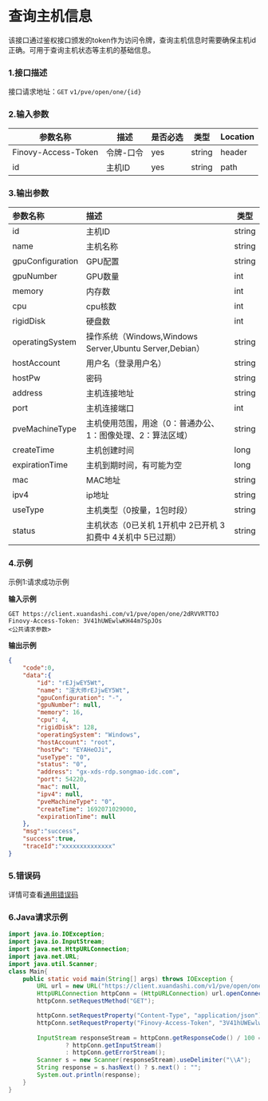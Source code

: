 # 查询主机信息
该接口通过鉴权接口颁发的token作为访问令牌，查询主机信息时需要确保主机id正确。可用于查询主机状态等主机的基础信息。
### 1.接口描述
接口请求地址：`GET`   `v1/pve/open/one/{id}`

### 2.输入参数

| 参数名称                | 描述    | 是否必选 | 类型     | Location |
|---------------------|-------|------|--------| -------- |
| Finovy-Access-Token | 令牌-口令 | yes  | string | header   |
| id                  | 主机ID  | yes  | string | path     |

### 3.输出参数

| 参数名称 | 描述                                       | 类型   |
| :------------------ |:--------------------------------------------------| ------ |
| id                  | 主机ID                                              | string |
| name                | 主机名称                                              | string |
| gpuConfiguration    | GPU配置                                             | string |
| gpuNumber           | GPU数量                                             | int    |
| memory              | 内存数                                               | int    |
| cpu                 | cpu核数                                             | int    |
| rigidDisk           | 硬盘数                                               | int    |
| operatingSystem     | 操作系统（Windows,Windows Server,Ubuntu Server,Debian） | string |
| hostAccount         | 用户名（登录用户名）                                        | string |
| hostPw         | 密码                                                | string |
| address             | 主机连接地址                                            | string |
| port                | 主机连接端口                                            | int    |
| pveMachineType      | 主机使用范围，用途（0：普通办公、1：图像处理、2：算法区域）                   | string |
| createTime          | 主机创建时间                                            | long   |
| expirationTime      | 主机到期时间，有可能为空                                      | long   |
| mac                 | MAC地址                                             | string |
| ipv4                | ip地址                                              | string |
| useType             | 主机类型（0按量，1包时段）                                    | string |
| status              | 主机状态（0已关机 1开机中 2已开机 3扣费中 4关机中 5已过期）               | string |

### 4.示例
示例1:请求成功示例

**输入示例**
```text
GET https://client.xuandashi.com/v1/pve/open/one/2dRVVRTTOJ
Finovy-Access-Token: 3V41hUWEwlwKH44m7SpJOs
<公共请求参数>

```

**输出示例**

```JSON
{
    "code":0,
    "data":{
        "id": "rEJjwEY5Wt",
        "name": "渲大师rEJjwEY5Wt",
        "gpuConfiguration": "-",
        "gpuNumber": null,
        "memory": 16,
        "cpu": 4,
        "rigidDisk": 128,
        "operatingSystem": "Windows",
        "hostAccount": "root",
        "hostPw": "EYAHeOJi",
        "useType": "0",
        "status": "0",
        "address": "gx-xds-rdp.songmao-idc.com",
        "port": 54220,
        "mac": null,
        "ipv4": null,
        "pveMachineType": "0",
        "createTime": 1692071029000,
        "expirationTime": null
    },
    "msg":"success",
    "success":true,
    "traceId":"xxxxxxxxxxxxxx"
}
```

### 5.错误码
详情可查看[通用错误码](https://finovy-open-api.readthedocs.io/zh_CN/latest/api/common/3.%E9%80%9A%E7%94%A8%E9%94%99%E8%AF%AF%E7%A0%81.html#id3)


### 6.Java请求示例
```java
import java.io.IOException;
import java.io.InputStream;
import java.net.HttpURLConnection;
import java.net.URL;
import java.util.Scanner;
class Main{
    public static void main(String[] args) throws IOException {
        URL url = new URL("https://client.xuandashi.com/v1/pve/open/one/2dRVVRTTOJ");
        HttpURLConnection httpConn = (HttpURLConnection) url.openConnection();
        httpConn.setRequestMethod("GET");

        httpConn.setRequestProperty("Content-Type", "application/json");
        httpConn.setRequestProperty("Finovy-Access-Token", "3V41hUWEwlwKH44m7SpJOs");
        
        InputStream responseStream = httpConn.getResponseCode() / 100 == 2
                ? httpConn.getInputStream()
                : httpConn.getErrorStream();
        Scanner s = new Scanner(responseStream).useDelimiter("\\A");
        String response = s.hasNext() ? s.next() : "";
        System.out.println(response);
    }
}
```
